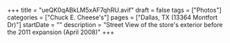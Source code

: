 +++
title = "ueQK0qABkLM5xAF7qhRU.avif"
draft = false
tags = ["Photos"]
categories = ["Chuck E. Cheese's"]
pages = ["Dallas, TX (13364 Montfort Dr)"]
startDate = ""
description = "Street View of the store's exterior before the 2011 expansion (April 2008)"
+++
